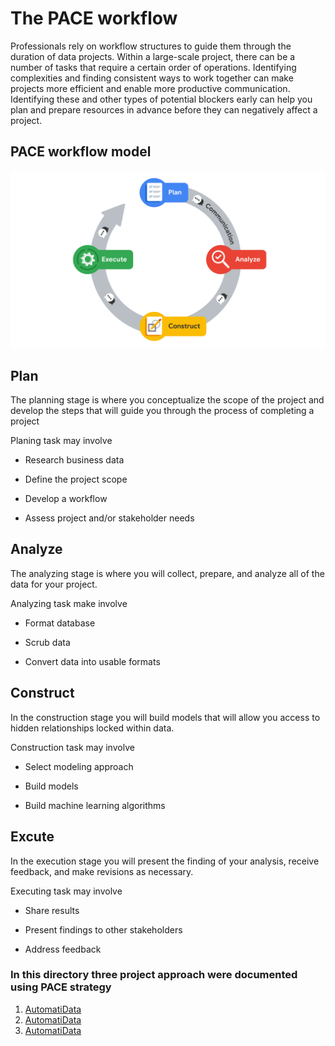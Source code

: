 # The PACE workflow

Professionals rely on workflow structures to guide them through the duration of data projects. Within a large-scale project, there can be a number of tasks that require a certain order of operations. Identifying complexities and finding consistent ways to work together can make projects more efficient and enable more productive communication. Identifying these and other types of potential blockers early can help you plan and prepare resources in advance before they can negatively affect a project.

## PACE workflow model

![workflow](paceworkflow.png)

## Plan

The planning stage is where you conceptualize the scope of the project and develop the steps that will guide you through the process of completing a project

Planing task may involve

- Research business data

- Define the project scope

- Develop a workflow

- Assess project and/or stakeholder needs

## Analyze

The analyzing stage is where you will collect, prepare, and analyze all of the data for your project.

Analyzing task make involve

- Format database

- Scrub data

- Convert data into usable formats

## Construct

In the construction stage you will build models that will allow you access to hidden relationships locked within data.

Construction task may involve

- Select modeling approach

- Build models

- Build machine learning algorithms

## Excute

In the execution stage you will present the finding of your analysis, receive feedback, and make revisions as necessary.

Executing task may involve

- Share results

- Present findings to other stakeholders

- Address feedback

### In this directory three project approach were documented using PACE strategy

1. [AutomatiData](./AutomatiData/README.md)
2. [AutomatiData](./TikTok/README.md)
3. [AutomatiData](./waze/README.md)
